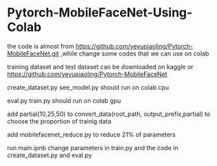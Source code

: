 # Pytorch-MobileFaceNet-Using-Colab
the code is almost from https://github.com/yeyupiaoling/Pytorch-MobileFaceNet.git ,while change some codes that we can use on colab

training dataset and test dataset can be downloaded on kaggle or https://github.com/yeyupiaoling/Pytorch-MobileFaceNet

create_dataset.py  see_model.py should run on colab cpu 

eval.py  train.py should run on colab gpu

add partial(10,25,50) to convert_data(root_path, output_prefix,partial) to choose the proportion of trainig data

add mobilefacenet_reduce.py to reduce 21% of parameters

run main.ipnb
change parameters in train.py and  the code in create_dataset.py and eval.py




